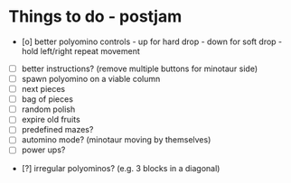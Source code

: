 # Things to do - postjam
- [o] better polyomino controls
      - up for hard drop
      - down for soft drop
      - hold left/right repeat movement
- [ ] better instructions? (remove multiple buttons for minotaur side)
- [ ] spawn polyomino on a viable column
- [ ] next pieces
- [ ] bag of pieces
- [ ] random polish
- [ ] expire old fruits
- [ ] predefined mazes?
- [ ] automino mode? (minotaur moving by themselves)
- [ ] power ups?
- [?] irregular polyominos? (e.g. 3 blocks in a diagonal)
